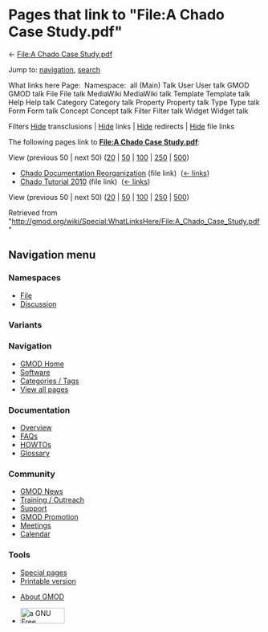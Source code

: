 <div id="mw-page-base" class="noprint">

</div>

<div id="mw-head-base" class="noprint">

</div>

<div id="content" class="mw-body" role="main">

<span id="top"></span>

<div id="mw-js-message" style="display:none;">

</div>



# <span dir="auto">Pages that link to "File:A Chado Case Study.pdf"</span>

<div id="bodyContent">

<div id="contentSub">

← [File:A Chado Case
Study.pdf](/wiki/File:A_Chado_Case_Study.pdf "File:A Chado Case Study.pdf")

</div>

<div id="jump-to-nav" class="mw-jump">

Jump to: [navigation](#mw-navigation), [search](#p-search)

</div>

<div id="mw-content-text">

What links here Page:  Namespace:  all (Main) Talk User User talk GMOD
GMOD talk File File talk MediaWiki MediaWiki talk Template Template talk
Help Help talk Category Category talk Property Property talk Type Type
talk Form Form talk Concept Concept talk Filter Filter talk Widget
Widget talk

Filters
[Hide](/mediawiki/index.php?title=Special:WhatLinksHere/File:A_Chado_Case_Study.pdf&hidetrans=1 "Special:WhatLinksHere/File:A Chado Case Study.pdf")
transclusions \|
[Hide](/mediawiki/index.php?title=Special:WhatLinksHere/File:A_Chado_Case_Study.pdf&hidelinks=1 "Special:WhatLinksHere/File:A Chado Case Study.pdf")
links \|
[Hide](/mediawiki/index.php?title=Special:WhatLinksHere/File:A_Chado_Case_Study.pdf&hideredirs=1 "Special:WhatLinksHere/File:A Chado Case Study.pdf")
redirects \|
[Hide](/mediawiki/index.php?title=Special:WhatLinksHere/File:A_Chado_Case_Study.pdf&hideimages=1 "Special:WhatLinksHere/File:A Chado Case Study.pdf")
file links

The following pages link to **[File:A Chado Case
Study.pdf](/wiki/File:A_Chado_Case_Study.pdf "File:A Chado Case Study.pdf")**:

View (previous 50 \| next 50)
([20](/mediawiki/index.php?title=Special:WhatLinksHere/File:A_Chado_Case_Study.pdf&limit=20 "Special:WhatLinksHere/File:A Chado Case Study.pdf")
\|
[50](/mediawiki/index.php?title=Special:WhatLinksHere/File:A_Chado_Case_Study.pdf&limit=50 "Special:WhatLinksHere/File:A Chado Case Study.pdf")
\|
[100](/mediawiki/index.php?title=Special:WhatLinksHere/File:A_Chado_Case_Study.pdf&limit=100 "Special:WhatLinksHere/File:A Chado Case Study.pdf")
\|
[250](/mediawiki/index.php?title=Special:WhatLinksHere/File:A_Chado_Case_Study.pdf&limit=250 "Special:WhatLinksHere/File:A Chado Case Study.pdf")
\|
[500](/mediawiki/index.php?title=Special:WhatLinksHere/File:A_Chado_Case_Study.pdf&limit=500 "Special:WhatLinksHere/File:A Chado Case Study.pdf"))

- [Chado Documentation
  Reorganization](/wiki/Chado_Documentation_Reorganization "Chado Documentation Reorganization")
  (file link) ‎ <span class="mw-whatlinkshere-tools">([←
  links](/mediawiki/index.php?title=Special:WhatLinksHere&target=Chado+Documentation+Reorganization "Special:WhatLinksHere"))</span>
- [Chado Tutorial 2010](/wiki/Chado_Tutorial_2010 "Chado Tutorial 2010")
  (file link) ‎ <span class="mw-whatlinkshere-tools">([←
  links](/mediawiki/index.php?title=Special:WhatLinksHere&target=Chado+Tutorial+2010 "Special:WhatLinksHere"))</span>

View (previous 50 \| next 50)
([20](/mediawiki/index.php?title=Special:WhatLinksHere/File:A_Chado_Case_Study.pdf&limit=20 "Special:WhatLinksHere/File:A Chado Case Study.pdf")
\|
[50](/mediawiki/index.php?title=Special:WhatLinksHere/File:A_Chado_Case_Study.pdf&limit=50 "Special:WhatLinksHere/File:A Chado Case Study.pdf")
\|
[100](/mediawiki/index.php?title=Special:WhatLinksHere/File:A_Chado_Case_Study.pdf&limit=100 "Special:WhatLinksHere/File:A Chado Case Study.pdf")
\|
[250](/mediawiki/index.php?title=Special:WhatLinksHere/File:A_Chado_Case_Study.pdf&limit=250 "Special:WhatLinksHere/File:A Chado Case Study.pdf")
\|
[500](/mediawiki/index.php?title=Special:WhatLinksHere/File:A_Chado_Case_Study.pdf&limit=500 "Special:WhatLinksHere/File:A Chado Case Study.pdf"))

</div>

<div class="printfooter">

Retrieved from
"<http://gmod.org/wiki/Special:WhatLinksHere/File:A_Chado_Case_Study.pdf>"

</div>

<div id="catlinks" class="catlinks catlinks-allhidden">

</div>

<div class="visualClear">

</div>

</div>

</div>

<div id="mw-navigation">

## Navigation menu

<div id="mw-head">



<div id="left-navigation">

<div id="p-namespaces" class="vectorTabs" role="navigation"
aria-labelledby="p-namespaces-label">

### Namespaces

- <span id="ca-nstab-image"><a href="/wiki/File:A_Chado_Case_Study.pdf" accesskey="c"
  title="View the file page [c]">File</a></span>
- <span id="ca-talk"><a
  href="/mediawiki/index.php?title=File_talk:A_Chado_Case_Study.pdf&amp;action=edit&amp;redlink=1"
  accesskey="t"
  title="Discussion about the content page [t]">Discussion</a></span>

</div>

<div id="p-variants" class="vectorMenu emptyPortlet" role="navigation"
aria-labelledby="p-variants-label">

### 

### Variants[](#)

<div class="menu">

</div>

</div>

</div>

<div id="right-navigation">





</div>



</div>

</div>

</div>

<div id="mw-panel">

<div id="p-logo" role="banner">

<a href="/wiki/Main_Page"
style="background-image: url(http://gmod.org/images/GMOD-cogs.png);"
title="Visit the main page"></a>

</div>

<div id="p-Navigation" class="portal" role="navigation"
aria-labelledby="p-Navigation-label">

### Navigation

<div class="body">

- <span id="n-GMOD-Home">[GMOD Home](/wiki/Main_Page)</span>
- <span id="n-Software">[Software](/wiki/GMOD_Components)</span>
- <span id="n-Categories-.2F-Tags">[Categories /
  Tags](/wiki/Categories)</span>
- <span id="n-View-all-pages">[View all
  pages](/wiki/Special:AllPages)</span>

</div>

</div>

<div id="p-Documentation" class="portal" role="navigation"
aria-labelledby="p-Documentation-label">

### Documentation

<div class="body">

- <span id="n-Overview">[Overview](/wiki/Overview)</span>
- <span id="n-FAQs">[FAQs](/wiki/Category:FAQ)</span>
- <span id="n-HOWTOs">[HOWTOs](/wiki/Category:HOWTO)</span>
- <span id="n-Glossary">[Glossary](/wiki/Glossary)</span>

</div>

</div>

<div id="p-Community" class="portal" role="navigation"
aria-labelledby="p-Community-label">

### Community

<div class="body">

- <span id="n-GMOD-News">[GMOD News](/wiki/GMOD_News)</span>
- <span id="n-Training-.2F-Outreach">[Training /
  Outreach](/wiki/Training_and_Outreach)</span>
- <span id="n-Support">[Support](/wiki/Support)</span>
- <span id="n-GMOD-Promotion">[GMOD
  Promotion](/wiki/GMOD_Promotion)</span>
- <span id="n-Meetings">[Meetings](/wiki/Meetings)</span>
- <span id="n-Calendar">[Calendar](/wiki/Calendar)</span>

</div>

</div>

<div id="p-tb" class="portal" role="navigation"
aria-labelledby="p-tb-label">

### Tools

<div class="body">

- <span id="t-specialpages"><a href="/wiki/Special:SpecialPages" accesskey="q"
  title="A list of all special pages [q]">Special pages</a></span>
- <span id="t-print"><a
  href="/mediawiki/index.php?title=Special:WhatLinksHere/File:A_Chado_Case_Study.pdf&amp;printable=yes"
  rel="alternate" accesskey="p"
  title="Printable version of this page [p]">Printable version</a></span>

</div>

</div>

</div>

</div>

<div id="footer" role="contentinfo">

- <span id="footer-places-about">[About
  GMOD](/wiki/GMOD:About "GMOD:About")</span>

<!-- -->

- <span id="footer-copyrightico">[<img src="http://www.gnu.org/graphics/gfdl-logo-small.png" width="88"
  height="31" alt="a GNU Free Documentation License" />](http://www.gnu.org/licenses/fdl-1.3.html)</span>


<div style="clear:both">

</div>

</div>
